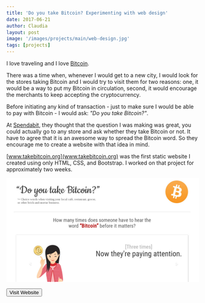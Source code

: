 ```yaml
---
title: 'Do you take Bitcoin? Experimenting with web design'
date: 2017-06-21
author: Claudia
layout: post
image: '/images/projects/main/web-design.jpg'
tags: [projects]
---
```

I love traveling and I love [Bitcoin](https://bitcoin.org/en/).

There was a time when, whenever I would get to a new city, I would look for the stores taking Bitcoin and I would try to visit them for two reasons: one, it would be a way to put my Bitcoin in circulation, second, it would encourage the merchants to keep accepting the cryptocurrency.

Before initiating any kind of transaction - just to make sure I would be able to pay with Bitcoin - I would ask: *"Do you take Bitcoin?"*.

At [Spendabit](https://spendabit.co/), they thought that the question I was making was great, you could actually go to any store and ask whether they take Bitcoin or not.  It have to agree that it is an awesome way to spread the Bitcoin word.  So they encourage me to create a website with that idea in mind.

[www.takebitcoin.org](www.takebitcoin.org) was the first static website I created using only HTML, CSS, and Bootstrap.  I worked on that project for approximately two weeks.

[![Do You Take Bitcoin](/images/projects/assets/web-design.jpg)](http://takebitcoin.org)

<button class='c-btn c-btn--active c-btn--full' onclick="http://takebitcoin.org/">Visit Website</button>

&emsp;
